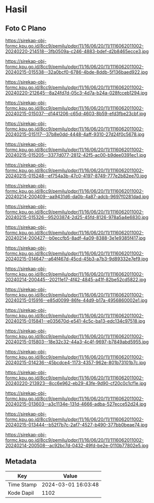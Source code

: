 # Hasil

## Foto C Plano

https://sirekap-obj-formc.kpu.go.id/8cc9/pemilu/pdpr/11/16/06/20/11/1116062011002-20240220-214518--3fb0509a-c246-4883-bdef-d2b8465ecce3.jpg

https://sirekap-obj-formc.kpu.go.id/8cc9/pemilu/pdpr/11/16/06/20/11/1116062011002-20240215-015538--32a0bcf0-6786-4bde-8ddb-5f136baed922.jpg

https://sirekap-obj-formc.kpu.go.id/8cc9/pemilu/pdpr/11/16/06/20/11/1116062011002-20240220-212645--8a24fd7d-05c3-4d7a-b24a-028fcceb1294.jpg

https://sirekap-obj-formc.kpu.go.id/8cc9/pemilu/pdpr/11/16/06/20/11/1116062011002-20240215-015037--d1441206-c65d-4603-8b59-efd3fbe23cbf.jpg

https://sirekap-obj-formc.kpu.go.id/8cc9/pemilu/pdpr/11/16/06/20/11/1116062011002-20240215-015117--37b8e0dd-4448-4aff-9310-27d24f0c5678.jpg

https://sirekap-obj-formc.kpu.go.id/8cc9/pemilu/pdpr/11/16/06/20/11/1116062011002-20240215-015205--3377d077-2812-42f5-ac00-b9dee0391ec1.jpg

https://sirekap-obj-formc.kpu.go.id/8cc9/pemilu/pdpr/11/16/06/20/11/1116062011002-20240215-015248--ef754a3b-47c0-4197-8749-777e2b82ee70.jpg

https://sirekap-obj-formc.kpu.go.id/8cc9/pemilu/pdpr/11/16/06/20/11/1116062011002-20240214-200409--aa9431d6-da0b-4a87-adcb-9697f0281dad.jpg

https://sirekap-obj-formc.kpu.go.id/8cc9/pemilu/pdpr/11/16/06/20/11/1116062011002-20240215-015326--95203874-2d25-45fd-8126-978a5a4e6830.jpg

https://sirekap-obj-formc.kpu.go.id/8cc9/pemilu/pdpr/11/16/06/20/11/1116062011002-20240214-200427--b0eccfb5-8adf-4a09-8388-3e1e9385f417.jpg

https://sirekap-obj-formc.kpu.go.id/8cc9/pemilu/pdpr/11/16/06/20/11/1116062011002-20240215-014647--a64f467d-45cd-45b3-a7b3-9d89332e7ef9.jpg

https://sirekap-obj-formc.kpu.go.id/8cc9/pemilu/pdpr/11/16/06/20/11/1116062011002-20240214-200445--20211e17-4f42-4845-a41f-82be52cd5822.jpg

https://sirekap-obj-formc.kpu.go.id/8cc9/pemilu/pdpr/11/16/06/20/11/1116062011002-20240215-015916--e85d0099-86fe-44d9-b17a-4956860002e1.jpg

https://sirekap-obj-formc.kpu.go.id/8cc9/pemilu/pdpr/11/16/06/20/11/1116062011002-20240215-015841--e035670d-e541-4c5c-ba13-edc134c97518.jpg

https://sirekap-obj-formc.kpu.go.id/8cc9/pemilu/pdpr/11/16/06/20/11/1116062011002-20240215-015803--18e32c32-44a3-4c4f-9697-b7849abd5955.jpg

https://sirekap-obj-formc.kpu.go.id/8cc9/pemilu/pdpr/11/16/06/20/11/1116062011002-20240215-014236--45bcdce4-1173-4357-962e-801b73101b7c.jpg

https://sirekap-obj-formc.kpu.go.id/8cc9/pemilu/pdpr/11/16/06/20/11/1116062011002-20240220-213923--8cc6e962-eb29-43fe-9d90-cf20c0c1cf1e.jpg

https://sirekap-obj-formc.kpu.go.id/8cc9/pemilu/pdpr/11/16/06/20/11/1116062011002-20240215-013603--a3c1134e-131d-4666-adba-527ecce52d24.jpg

https://sirekap-obj-formc.kpu.go.id/8cc9/pemilu/pdpr/11/16/06/20/11/1116062011002-20240215-013444--b52f7b7c-2af7-4527-b490-377bb0beae74.jpg

https://sirekap-obj-formc.kpu.go.id/8cc9/pemilu/pdpr/11/16/06/20/11/1116062011002-20240214-200508--ac92bc7d-0432-49fd-be2e-0110b77802e5.jpg


## Metadata

| Key        | Value               |
| ---------- | ------------------- |
| Time Stamp | 2024-03-01 16:03:48 |
| Kode Dapil | 1102                |



